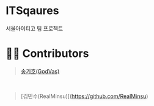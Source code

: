 # ITSqaures
서울아이티고 팀 프로젝트

# 👨‍💻 Contributors
> [송기호(GodVas)](https://github.com/GodVas)

<br>

> [김민수(RealMinsu)[(https://github.com/RealMinsu)
